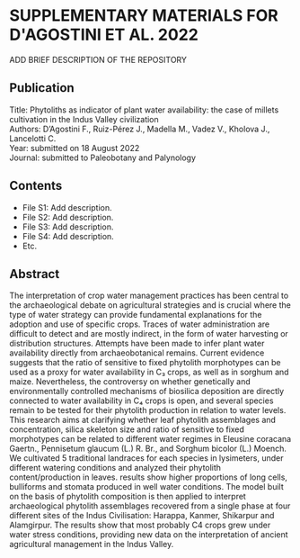 # SUPPLEMENTARY MATERIALS FOR D'AGOSTINI ET AL. 2022
ADD BRIEF DESCRIPTION OF THE REPOSITORY

## Publication
Title: Phytoliths as indicator of plant water availability: the case of millets cultivation in the Indus Valley civilization  
Authors: D’Agostini F., Ruiz-Pérez J., Madella M., Vadez V., Kholova J., Lancelotti C.  
Year: submitted on 18 August 2022  
Journal: submitted to Paleobotany and Palynology  

## Contents
* File S1: Add description.  
* File S2: Add description.  
* File S3: Add description.  
* File S4: Add description.  
* Etc.  

## Abstract
The interpretation of crop water management practices has been central to the archaeological debate on agricultural strategies and is crucial where the type of water strategy can provide fundamental explanations for the adoption and use of specific crops. Traces of water administration are difficult to detect and are mostly indirect, in the form of water harvesting or distribution structures. Attempts have been made to infer plant water availability directly from archaeobotanical remains. Current evidence suggests that the ratio of sensitive to fixed phytolith morphotypes can be used as a proxy for water availability in C₃ crops, as well as in sorghum and maize. Nevertheless, the controversy on whether genetically and environmentally controlled mechanisms of biosilica deposition are directly connected to water availability in C₄ crops is open, and several species remain to be tested for their phytolith production in relation to water levels. This research aims at clarifying whether leaf phytolith assemblages and concentration, silica skeleton size and ratio of sensitive to fixed morphotypes can be related to different water regimes in Eleusine coracana Gaertn., Pennisetum glaucum (L.) R. Br., and Sorghum bicolor (L.) Moench. We cultivated 5 traditional landraces for each species in lysimeters, under different watering conditions and analyzed their phytolith content/production in leaves. results show higher proportions of long cells, bulliforms and stomata produced in well water conditions. The model built on the basis of phytolith composition is then applied to interpret archaeological phytolith assemblages recovered from a single phase at four different sites of the Indus Civilisation: Harappa, Kanmer, Shikarpur and Alamgirpur. The results show that most probably C4 crops grew under water stress conditions, providing new data on the interpretation of ancient agricultural management in the Indus Valley.
